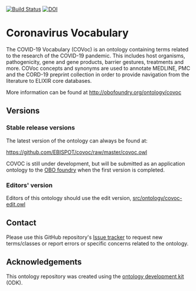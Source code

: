[![Build Status](https://travis-ci.org/EBISPOT/covoc.svg?branch=master)](https://travis-ci.org/EBISPOT/covoc)
[![DOI](https://zenodo.org/badge/13996/EBISPOT/covoc.svg)](https://zenodo.org/badge/latestdoi/13996/EBISPOT/covoc)

# Coronavirus Vocabulary

The COVID-19 Vocabulary (COVoc) is an ontology containing terms related to the research of the COVID-19 pandemic. This includes host organisms, pathogenicity, gene and gene products, barrier gestures, treatments and more. COVoc concepts and synonyms are used to annotate MEDLINE, PMC and the CORD-19 preprint collection in order to provide navigation from the literature to ELIXIR core databases.

More information can be found at http://obofoundry.org/ontology/covoc

## Versions

### Stable release versions

The latest version of the ontology can always be found at:

https://github.com/EBISPOT/covoc/raw/master/covoc.owl

COVOC is still under development, but will be submitted as an application ontology to the [OBO foundry](http://obofoundry.org/) when the first version is completed.

### Editors' version

Editors of this ontology should use the edit version, [src/ontology/covoc-edit.owl](src/ontology/covoc-edit.owl)

## Contact

Please use this GitHub repository's [Issue tracker](https://github.com/EBISPOT/covoc/issues) to request new terms/classes or report errors or specific concerns related to the ontology.

## Acknowledgements

This ontology repository was created using the [ontology development kit](https://github.com/INCATools/ontology-development-kit) (ODK).
